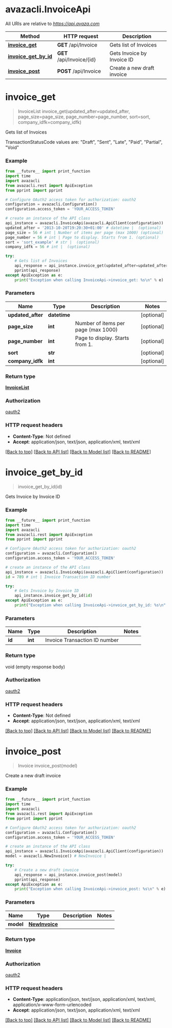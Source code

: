 # avazacli.InvoiceApi

All URIs are relative to *https://api.avaza.com*

Method | HTTP request | Description
------------- | ------------- | -------------
[**invoice_get**](InvoiceApi.md#invoice_get) | **GET** /api/Invoice | Gets list of Invoices
[**invoice_get_by_id**](InvoiceApi.md#invoice_get_by_id) | **GET** /api/Invoice/{id} | Gets Invoice by Invoice ID
[**invoice_post**](InvoiceApi.md#invoice_post) | **POST** /api/Invoice | Create a new draft invoice


# **invoice_get**
> InvoiceList invoice_get(updated_after=updated_after, page_size=page_size, page_number=page_number, sort=sort, company_idfk=company_idfk)

Gets list of Invoices

TransactionStatusCode values are: \"Draft\", \"Sent\", \"Late\", \"Paid\", \"Partial\", \"Void\"

### Example
```python
from __future__ import print_function
import time
import avazacli
from avazacli.rest import ApiException
from pprint import pprint

# Configure OAuth2 access token for authorization: oauth2
configuration = avazacli.Configuration()
configuration.access_token = 'YOUR_ACCESS_TOKEN'

# create an instance of the API class
api_instance = avazacli.InvoiceApi(avazacli.ApiClient(configuration))
updated_after = '2013-10-20T19:20:30+01:00' # datetime |  (optional)
page_size = 56 # int | Number of items per page (max 1000) (optional)
page_number = 56 # int | Page to display. Starts from 1. (optional)
sort = 'sort_example' # str |  (optional)
company_idfk = 56 # int |  (optional)

try:
    # Gets list of Invoices
    api_response = api_instance.invoice_get(updated_after=updated_after, page_size=page_size, page_number=page_number, sort=sort, company_idfk=company_idfk)
    pprint(api_response)
except ApiException as e:
    print("Exception when calling InvoiceApi->invoice_get: %s\n" % e)
```

### Parameters

Name | Type | Description  | Notes
------------- | ------------- | ------------- | -------------
 **updated_after** | **datetime**|  | [optional] 
 **page_size** | **int**| Number of items per page (max 1000) | [optional] 
 **page_number** | **int**| Page to display. Starts from 1. | [optional] 
 **sort** | **str**|  | [optional] 
 **company_idfk** | **int**|  | [optional] 

### Return type

[**InvoiceList**](InvoiceList.md)

### Authorization

[oauth2](../README.md#oauth2)

### HTTP request headers

 - **Content-Type**: Not defined
 - **Accept**: application/json, text/json, application/xml, text/xml

[[Back to top]](#) [[Back to API list]](../README.md#documentation-for-api-endpoints) [[Back to Model list]](../README.md#documentation-for-models) [[Back to README]](../README.md)

# **invoice_get_by_id**
> invoice_get_by_id(id)

Gets Invoice by Invoice ID

### Example
```python
from __future__ import print_function
import time
import avazacli
from avazacli.rest import ApiException
from pprint import pprint

# Configure OAuth2 access token for authorization: oauth2
configuration = avazacli.Configuration()
configuration.access_token = 'YOUR_ACCESS_TOKEN'

# create an instance of the API class
api_instance = avazacli.InvoiceApi(avazacli.ApiClient(configuration))
id = 789 # int | Invoice Transaction ID number

try:
    # Gets Invoice by Invoice ID
    api_instance.invoice_get_by_id(id)
except ApiException as e:
    print("Exception when calling InvoiceApi->invoice_get_by_id: %s\n" % e)
```

### Parameters

Name | Type | Description  | Notes
------------- | ------------- | ------------- | -------------
 **id** | **int**| Invoice Transaction ID number | 

### Return type

void (empty response body)

### Authorization

[oauth2](../README.md#oauth2)

### HTTP request headers

 - **Content-Type**: Not defined
 - **Accept**: application/json, text/json, application/xml, text/xml

[[Back to top]](#) [[Back to API list]](../README.md#documentation-for-api-endpoints) [[Back to Model list]](../README.md#documentation-for-models) [[Back to README]](../README.md)

# **invoice_post**
> Invoice invoice_post(model)

Create a new draft invoice

### Example
```python
from __future__ import print_function
import time
import avazacli
from avazacli.rest import ApiException
from pprint import pprint

# Configure OAuth2 access token for authorization: oauth2
configuration = avazacli.Configuration()
configuration.access_token = 'YOUR_ACCESS_TOKEN'

# create an instance of the API class
api_instance = avazacli.InvoiceApi(avazacli.ApiClient(configuration))
model = avazacli.NewInvoice() # NewInvoice | 

try:
    # Create a new draft invoice
    api_response = api_instance.invoice_post(model)
    pprint(api_response)
except ApiException as e:
    print("Exception when calling InvoiceApi->invoice_post: %s\n" % e)
```

### Parameters

Name | Type | Description  | Notes
------------- | ------------- | ------------- | -------------
 **model** | [**NewInvoice**](NewInvoice.md)|  | 

### Return type

[**Invoice**](Invoice.md)

### Authorization

[oauth2](../README.md#oauth2)

### HTTP request headers

 - **Content-Type**: application/json, text/json, application/xml, text/xml, application/x-www-form-urlencoded
 - **Accept**: application/json, text/json, application/xml, text/xml

[[Back to top]](#) [[Back to API list]](../README.md#documentation-for-api-endpoints) [[Back to Model list]](../README.md#documentation-for-models) [[Back to README]](../README.md)

